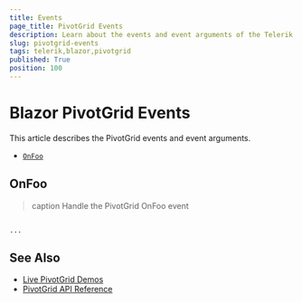```yaml
---
title: Events
page_title: PivotGrid Events
description: Learn about the events and event arguments of the Telerik UI for Blazor PivotGrid.
slug: pivotgrid-events
tags: telerik,blazor,pivotgrid
published: True
position: 100
---
```


# Blazor PivotGrid Events

This article describes the PivotGrid events and event arguments.

* [`OnFoo`](#onfoo)

## OnFoo

>caption Handle the PivotGrid OnFoo event

````CSHTML

...

````


## See Also

* [Live PivotGrid Demos](https://demos.telerik.com/blazor-ui/pivotgrid)
* [PivotGrid API Reference](/blazor-ui/api/Telerik.Blazor.Components.TelerikPivotGrid-1)
